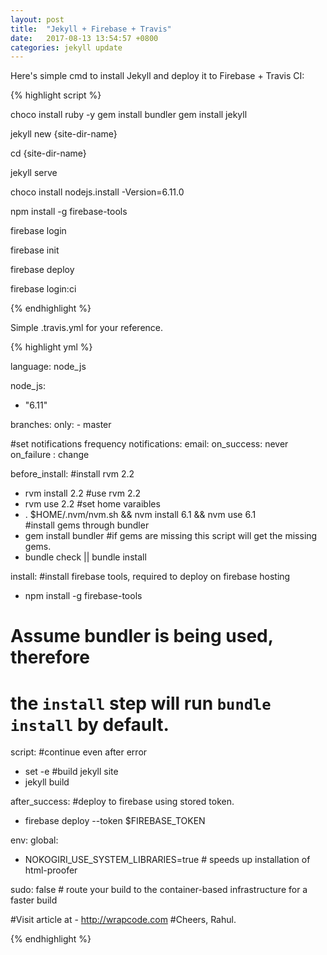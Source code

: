 ```yaml
---
layout: post
title:  "Jekyll + Firebase + Travis"
date:   2017-08-13 13:54:57 +0800
categories: jekyll update
---
```


Here's simple cmd to install Jekyll and deploy it to Firebase + Travis CI:

{% highlight script %}

choco install ruby -y
gem install bundler
gem install jekyll

jekyll new {site-dir-name}

cd {site-dir-name}

jekyll serve

choco install nodejs.install -Version=6.11.0

npm install -g firebase-tools

firebase login

firebase init

firebase deploy

firebase login:ci

{% endhighlight %}

Simple .travis.yml for your reference.

{% highlight yml %}

language: node_js

node_js:
  - "6.11"

branches:
  only:
    - master

#set notifications frequency
notifications:
  email:
    on_success: never
    on_failure : change 

before_install:
  #install rvm 2.2
  - rvm install 2.2
  #use rvm 2.2
  - rvm use 2.2
  #set home varaibles
  - . $HOME/.nvm/nvm.sh && nvm install 6.1 && nvm use 6.1  
  #install gems through bundler
  - gem install bundler 
  #if gems are missing this script will get the missing gems.
  - bundle check || bundle install 

install:
  #install firebase tools, required to deploy on firebase hosting 
  - npm install -g firebase-tools 

# Assume bundler is being used, therefore
# the `install` step will run `bundle install` by default.
script: 
  #continue even after error
  - set -e 
  #build jekyll site
  - jekyll build 

after_success:
  #deploy to firebase using stored token. 
  - firebase deploy --token $FIREBASE_TOKEN

env:
  global:
  - NOKOGIRI_USE_SYSTEM_LIBRARIES=true # speeds up installation of html-proofer

sudo: false # route your build to the container-based infrastructure for a faster build

#Visit article at - http://wrapcode.com
#Cheers, Rahul. 

{% endhighlight %}
